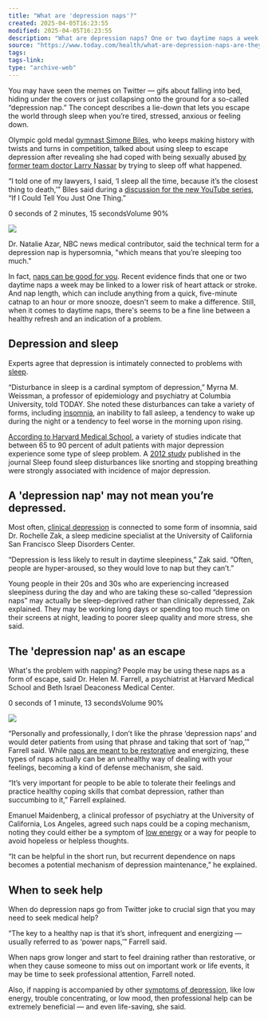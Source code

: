 ```yaml
---
title: "What are 'depression naps'?"
created: 2025-04-05T16:23:55
modified: 2025-04-05T16:23:55
description: "What are depression naps? One or two daytime naps a week is linked to lower risk of heart attack or stroke. But naps shouldn't be an escape from the world."
source: "https://www.today.com/health/what-are-depression-naps-are-they-sign-trouble-t114981"
tags:
tags-link:
type: "archive-web"
---
```

You may have seen the memes on Twitter — gifs about falling into bed, hiding under the covers or just collapsing onto the ground for a so-called “depression nap.” The concept describes a lie-down that lets you escape the world through sleep when you’re tired, stressed, anxious or feeling down.

Olympic gold medal [gymnast Simone Biles](https://www.today.com/news/simone-biles-nabs-6th-us-title-historic-triple-double-t160576), who keeps making history with twists and turns in competition, talked about using sleep to escape depression after revealing she had coped with being sexually abused [by former team doctor Larry Nassar](https://www.today.com/news/simone-biles-speaks-out-about-nassar-verdict-judge-hoda-kotb-t122045) by trying to sleep off what happened.

“I told one of my lawyers, I said, ‘I sleep all the time, because it’s the closest thing to death,’” Biles said during a [discussion for the new YouTube series](https://www.youtube.com/watch?time_continue=363&v=rAzGhiO-pBE), “If I Could Tell You Just One Thing.”

0 seconds of 2 minutes, 15 secondsVolume 90%

![](https://media-cldnry.s-nbcnews.com/image/upload/t_focal-760x428,f_auto,q_auto:best/MSNBC/Components/Video/201903/tdy_health_radford_simone_190329_1920x1080.jpg)

Dr. Natalie Azar, NBC news medical contributor, said the technical term for a depression nap is hypersomnia, "which means that you’re sleeping too much."

In fact, [naps can be good for you](https://www.nbcnews.com/health/heart-health/1-2-naps-week-may-help-keep-your-heart-healthy-n1051376). Recent evidence finds that one or two daytime naps a week may be linked to a lower risk of heart attack or stroke. And nap length, which can include anything from a quick, five-minute catnap to an hour or more snooze, doesn't seem to make a difference. Still, when it comes to daytime naps, there's seems to be a fine line between a healthy refresh and an indication of a problem.

## Depression and sleep

Experts agree that depression is intimately connected to problems with [sleep](https://www.today.com/health/11-ways-get-sleep-faster-t46261).

“Disturbance in sleep is a cardinal symptom of depression,” Myrna M. Weissman, a professor of epidemiology and psychiatry at Columbia University, told TODAY. She noted these disturbances can take a variety of forms, including [insomnia](https://www.today.com/health/people-strong-insomnia-identity-experience-poor-health-t119205), an inability to fall asleep, a tendency to wake up during the night or a tendency to feel worse in the morning upon rising.

[According to Harvard Medical School](https://www.health.harvard.edu/newsletter_article/Sleep-and-mental-health), a variety of studies indicate that between 65 to 90 percent of adult patients with major depression experience some type of sleep problem. A [2012 study](https://academic.oup.com/sleep/article-lookup/doi/10.5665/sleep.1724) published in the journal Sleep found sleep disturbances like snorting and stopping breathing were strongly associated with incidence of major depression.

## A 'depression nap' may not mean you’re depressed.

Most often, [clinical depression](https://www.today.com/health/6-subtle-signs-depression-you-should-never-ignore-t104481) is connected to some form of insomnia, said Dr. Rochelle Zak, a sleep medicine specialist at the University of California San Francisco Sleep Disorders Center.

“Depression is less likely to result in daytime sleepiness,” Zak said. “Often, people are hyper-aroused, so they would love to nap but they can’t.”

Young people in their 20s and 30s who are experiencing increased sleepiness during the day and who are taking these so-called “depression naps” may actually be sleep-deprived rather than clinically depressed, Zak explained. They may be working long days or spending too much time on their screens at night, leading to poorer sleep quality and more stress, she said.

## The 'depression nap' as an escape

What's the problem with napping? People may be using these naps as a form of escape, said Dr. Helen M. Farrell, a psychiatrist at Harvard Medical School and Beth Israel Deaconess Medical Center.

0 seconds of 1 minute, 13 secondsVolume 90%

![](https://media-cldnry.s-nbcnews.com/image/upload/t_focal-760x428,f_auto,q_auto:best/MSNBC/Components/Video/201909/nn_ath_new_study_naps_heart_health_190909_1920x1080.jpg)

“Personally and professionally, I don’t like the phrase ‘depression naps’ and would deter patients from using that phrase and taking that sort of ‘nap,’” Farrell said. While [naps are meant to be restorative](https://www.today.com/health/nap-time-researchers-say-sleeping-twice-day-good-you-t98716) and energizing, these types of naps actually can be an unhealthy way of dealing with your feelings, becoming a kind of defense mechanism, she said.

“It’s very important for people to be able to tolerate their feelings and practice healthy coping skills that combat depression, rather than succumbing to it,” Farrell explained.

Emanuel Maidenberg, a clinical professor of psychiatry at the University of California, Los Angeles, agreed such naps could be a coping mechanism, noting they could either be a symptom of [low energy](https://www.today.com/health/afternoon-slump-how-have-more-energy-all-day-long-8C10990053) or a way for people to avoid hopeless or helpless thoughts.

“It can be helpful in the short run, but recurrent dependence on naps becomes a potential mechanism of depression maintenance,” he explained.

## When to seek help

When do depression naps go from Twitter joke to crucial sign that you may need to seek medical help?

“The key to a healthy nap is that it’s short, infrequent and energizing — usually referred to as ‘power naps,’” Farrell said.

When naps grow longer and start to feel draining rather than restorative, or when they cause someone to miss out on important work or life events, it may be time to seek professional attention, Farrell noted.

Also, if napping is accompanied by other [symptoms of depression](https://www.today.com/health/6-subtle-signs-depression-you-should-never-ignore-t104481), like low energy, trouble concentrating, or low mood, then professional help can be extremely beneficial — and even life-saving, she said.